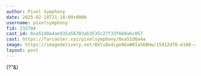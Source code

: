 ```yaml
---
author: Pixel Symphony
date: 2025-02-18T21:18:09+0000
username: pixelsymphony
fid: 232704
cast_id: 0xa51d0a4ae935a56703ab3535c27f33f660a6c057
cast: https://farcaster.xyz/pixelsymphony/0xa51d0a4a
image: https://imagedelivery.net/BXluQx4ige9GuW0Ia56BHw/15912d76-e160-48de-7c55-b78137a3d500/original
layout: post
---
```


(?"&)

<img src='https://imagedelivery.net/BXluQx4ige9GuW0Ia56BHw/15912d76-e160-48de-7c55-b78137a3d500/original' alt='' referrerpolicy='no-referrer'/>
